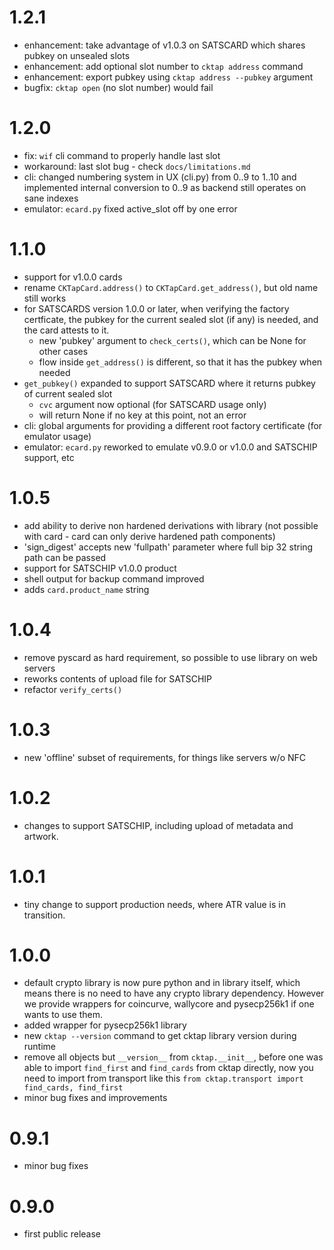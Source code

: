 # 1.2.1
- enhancement: take advantage of v1.0.3 on SATSCARD which shares pubkey on unsealed slots
- enhancement: add optional slot number to `cktap address` command 
- enhancement: export pubkey using `cktap address --pubkey` argument
- bugfix: `cktap open` (no slot number) would fail

# 1.2.0
- fix: `wif` cli command to properly handle last slot
- workaround: last slot bug - check `docs/limitations.md`
- cli: changed numbering system in UX (cli.py) from 0..9 to 1..10 and implemented internal conversion
  to 0..9 as backend still operates on sane indexes
- emulator: `ecard.py` fixed active_slot off by one error

# 1.1.0

- support for v1.0.0 cards
- rename `CKTapCard.address()` to `CKTapCard.get_address()`, but old name still works
- for SATSCARDS version 1.0.0 or later, when verifying the factory certficate, the
  pubkey for the current sealed slot (if any) is needed, and the card attests to it.
    - new 'pubkey' argument to `check_certs()`, which can be None for other cases
    - flow inside `get_address()` is different, so that it has the pubkey when needed
- `get_pubkey()` expanded to support SATSCARD where it returns pubkey of current sealed slot
    - `cvc` argument now optional (for SATSCARD usage only)
    - will return None if no key at this point, not an error
- cli: global arguments for providing a different root factory certificate (for emulator usage)
- emulator: `ecard.py` reworked to emulate v0.9.0 or v1.0.0 and SATSCHIP support, etc

# 1.0.5
- add ability to derive non hardened derivations with library (not possible with card - card can only derive hardened path components)
- 'sign_digest' accepts new 'fullpath' parameter where full bip 32 string path can be passed
- support for SATSCHIP v1.0.0 product
- shell output for backup command improved
- adds `card.product_name` string

# 1.0.4

- remove pyscard as hard requirement, so possible to use library on web servers
- reworks contents of upload file for SATSCHIP
- refactor `verify_certs()`

# 1.0.3

- new 'offline' subset of requirements, for things like servers w/o NFC

# 1.0.2

- changes to support SATSCHIP, including upload of metadata and artwork.

# 1.0.1

- tiny change to support production needs, where ATR value is in transition.

# 1.0.0

- default crypto library is now pure python and in library itself, which means there is no need to have any crypto library dependency. However we provide wrappers for coincurve, wallycore and pysecp256k1 if one wants to use them.
- added wrapper for pysecp256k1 library
- new `cktap --version` command to get cktap library version during runtime
- remove all objects but `__version__` from `cktap.__init__`, before one was able to import `find_first` and `find_cards` from cktap directly, now you need to import from transport like this `from cktap.transport import find_cards, find_first`
- minor bug fixes and improvements

# 0.9.1

- minor bug fixes

# 0.9.0

- first public release

